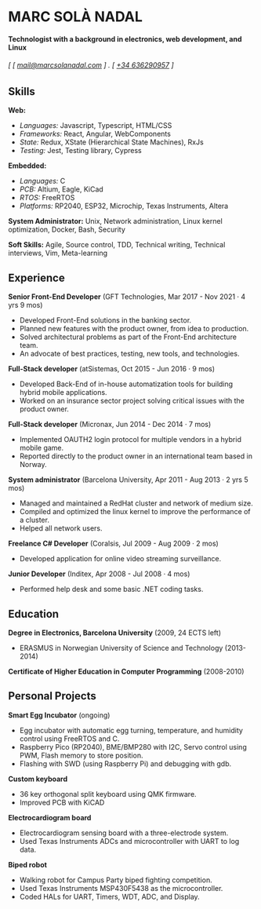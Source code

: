 MARC SOLÀ NADAL
======

#### Technologist with a background in electronics, web development, and Linux

###### [ [ [mail@marcsolanadal.com](mailto:mail@marcsolanadal.com) ] . [ [+34 636290957](tel:0034636290957) ]

Skills
------

**Web:**  

- *Languages:* Javascript, Typescript, HTML/CSS
- *Frameworks:* React, Angular, WebComponents
- *State:* Redux, XState (Hierarchical State Machines), RxJs
- *Testing:* Jest, Testing library, Cypress

**Embedded:**

- *Languages:* C
- *PCB:* Altium, Eagle, KiCad
- *RTOS:* FreeRTOS
- *Platforms:* RP2040, ESP32, Microchip, Texas Instruments, Altera

**System Administrator:** Unix, Network administration, Linux kernel optimization, Docker, Bash, Security

**Soft Skills:** Agile, Source control, TDD, Technical writing, Technical interviews, Vim, Meta-learning

Experience
---------

**Senior Front-End Developer** (GFT Technologies, Mar 2017 - Nov 2021 · 4 yrs 9 mos)

- Developed Front-End solutions in the banking sector.
- Planned new features with the product owner, from idea to production.
- Solved architectural problems as part of the Front-End architecture team.
- An advocate of best practices, testing, new tools, and technologies.

**Full-Stack developer** (atSistemas, Oct 2015 - Jun 2016 · 9 mos)

- Developed Back-End of in-house automatization tools for building hybrid mobile applications.
- Worked on an insurance sector project solving critical issues with the product owner.

**Full-Stack developer** (Micronax, Jun 2014 - Dec 2014 · 7 mos)

- Implemented OAUTH2 login protocol for multiple vendors in a hybrid mobile game.
- Reported directly to the product owner in an international team based in Norway.

**System administrator** (Barcelona University, Apr 2011 - Aug 2013 · 2 yrs 5 mos)

- Managed and maintained a RedHat cluster and network of medium size.
- Compiled and optimized the linux kernel to improve the performance of a cluster.
- Helped all network users.

**Freelance C# Developer** (Coralsis, Jul 2009 - Aug 2009 · 2 mos)

- Developed application for online video streaming surveillance.

**Junior Developer** (Inditex, Apr 2008 - Jul 2008 · 4 mos)

- Performed help desk and some basic .NET coding tasks.

Education
---------

**Degree in Electronics, Barcelona University** (2009, 24 ECTS left)

- ERASMUS in Norwegian University of Science and Technology (2013-2014)

**Certificate of Higher Education in Computer Programming** (2008-2010)

Personal Projects
--------

**Smart Egg Incubator** (ongoing)

- Egg incubator with automatic egg turning, temperature, and humidity control using FreeRTOS and C.
- Raspberry Pico (RP2040), BME/BMP280 with I2C, Servo control using PWM, Flash memory to store position.
- Flashing with SWD (using Raspberry Pi) and debugging with gdb.

**Custom keyboard**

- 36 key orthogonal split keyboard using QMK firmware.
- Improved PCB with KiCAD

**Electrocardiogram board**

- Electrocardiogram sensing board with a three-electrode system.
- Used Texas Instruments ADCs and microcontroller with UART to log data.

**Biped robot**

- Walking robot for Campus Party biped fighting competition.
- Used Texas Instruments MSP430F5438 as the microcontroller.
- Coded HALs for UART, Timers, WDT, ADC, and Display.

